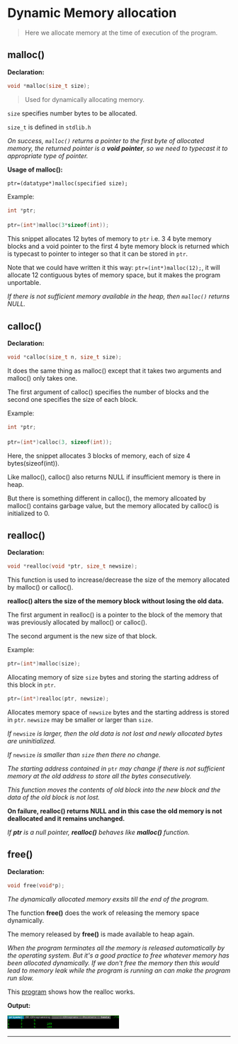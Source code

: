 # Dynamic Memory allocation

> Here we allocate memory at the time of execution of the program.


## malloc()

**Declaration:**
```c
void *malloc(size_t size);
```

> Used for dynamically allocating memory.

`size` specifies number bytes to be allocated.

`size_t` is defined in `stdlib.h`


_On success, `malloc()` returns a pointer to the first byte of allocated memory, the returned pointer is a **void pointer**, so we need to typecast it to appropriate type of pointer._

**Usage of malloc():**

```
ptr=(datatype*)malloc(specified size);
```

Example:

```c
int *ptr;

ptr=(int*)malloc(3*sizeof(int));
```

This snippet allocates 12 bytes of memory to `ptr` i.e. 3 4 byte memory blocks and a void pointer to the first 4 byte memory block is returned which is typecast to pointer to integer so that it can be stored in `ptr`.


Note that we could have written it this way:  `ptr=(int*)malloc(12);`, it will allocate 12 contiguous bytes of memory space, but it makes the program unportable.


_If there is not sufficient memory available in the heap, then `malloc()` returns NULL._


## calloc()

**Declaration:**
```c
void *calloc(size_t n, size_t size);
```

It does the same thing as malloc() except that it takes two arguments and malloc() only takes one.

The first argument of calloc() specifies the number of blocks and the second one specifies the size of each block.

Example:

```c
int *ptr;

ptr=(int*)calloc(3, sizeof(int));
```

Here, the snippet allocates 3 blocks of memory, each of size 4 bytes(sizeof(int)).

Like malloc(), calloc() also returns NULL if insufficient memory is there in heap.

But there is something different in calloc(), the memory allcoated by malloc() contains garbage value, but the memory allocated by calloc() is initialized to 0.


## realloc()

**Declaration:**

```c
void *realloc(void *ptr, size_t newsize);
```

This function is used to increase/decrease the size of the memory allocated by malloc() or calloc().

**realloc() alters the size of the memory block without losing the old data.**

The first argument in realloc() is a pointer to the block of the memory that was previously allocated by malloc() or calloc().

The second argument is the new size of that block.

Example:

```c
ptr=(int*)malloc(size);
```

Allocating memory of size `size` bytes and storing the starting address of this block in `ptr`.

```c
ptr=(int*)realloc(ptr, newsize);
```

Allocates memory space of `newsize` bytes and the starting address is stored in `ptr`. `newsize` may be smaller or larger than `size`.

_If_ `newsize` _is larger, then the old data is not lost and newly allocated bytes are uninitialized._

_If_ `newsize` _is smaller than `size` then there no change._


_The starting address contained in_ `ptr` _may change if there is not sufficient memory at the old address to store all the bytes consecutively._

_This function moves the contents of old block into the new block and the data of the old block is not lost._

**On failure, realloc() returns NULL and in this case the old memory is not deallocated and it remains unchanged.**

_If **ptr** is a null pointer, **realloc()** behaves like **malloc()** function._

## free()

**Declaration:**

```c
void free(void*p);
```

_The dynamically allocated memory exsits till the end of the program._

The function **free()** does the work of releasing the memory space dynamically.

The memory released by **free()** is made available to heap again.


_When the program terminates all the memory is released automatically by the operating system. But it's a good practice to free whatever memory has been allocated dynamically. If we don't free the memory then this would lead to memory leak while the program is running an can make the program run slow._

This [program](https://github.com/C0DER11101/CPrograms/blob/CProgramming/Pointers/tests/t8.c) shows how the realloc works.

**Output:**

<img src="https://github.com/C0DER11101/CPrograms/blob/CProgramming/Pointers/tests/t8Output.png" width="50%" height="50%">

---
